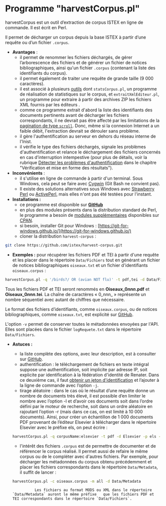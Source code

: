 # Programme "harvestCorpus.pl"

harvestCorpus est un outil d’extraction de corpus ISTEX en ligne de commande. Il est écrit en Perl.

Il permet de décharger un corpus depuis la base ISTEX à partir d’une requête ou d’un fichier `.corpus`.

* **Avantages** :
  * il permet de renommer les fichiers déchargés, de gérer l’arborescence des fichiers et de générer un fichier de notices bibliographiques, ainsi qu'un fichier `.corpus` \(contenant la liste des identifiants du corpus\). 
  * il permet également de traiter une requête de grande taille \(9 000 caractères\). 
  * il est associé à plusieurs [outils](https://github.com/istex/harvest-corpus/tree/master/outils) dont `statsCorpus.pl`, un programme de réalisation de statistiques sur le corpus, et `extraitXmlEditeur.pl`, un programme pour extraire à partir des archives ZIP les fichiers XML fournis par les éditeurs . 
  * comme ce programme extrait d'abord la liste des identifiants des documents pertinents avant de décharger les fichiers correspondants, il ne devrait pas être affecté par les limitations de la [pagination de type  `scroll`](../../api/results/scroll.md). Donc, même si la connexion Internet a un faible débit, l'extraction devrait se dérouler sans problème. 
  * il gère l'authentification au serveur en dehors du réseau interne de l'Inist. 
  * il vérifie le type des fichiers déchargés, signale les problèmes d'authentification et relance le déchargement des fichiers concernés en cas d’interruption intempestive \(pour plus de détails, voir la rubrique [Détecter les problèmes d'authentification](../verification/auth-problems.md) dans le chapitre "Vérification et mise en forme des résultats"\). 
* **Inconvénients** :
  * il s'utilise en ligne de commande à partir d'un terminal. Sous Windows, cela peut se faire avec [Cygwin](https://www.cygwin.com/)  \(Git Bash ne convient pas\). 
  * Il existe des solutions alternatives sous Windows avec [Strawberry Perl](http://strawberryperl.com/) ou [ActivePerl](https://www.activestate.com/activeperl), mais elles n'ont pas été testées pour l'instant. 
* **Installations :**
  * ce programme est disponible sur [**GitHub**](https://github.com/istex/harvest-corpus)
  * en plus des modules présents dans la distribution standard de Perl, le programme a besoin de [modules supplémentaires](https://github.com/istex/harvest-corpus#pr%C3%A9requis) disponibles sur [CPAN](https://www.cpan.org/).
  * si besoin, installer Git pour Windows : [https://git-for-windows.github.io/](https://git-for-windows.github.io/)
  * cloner la distribution `harvest-corpus` :

```bash
git clone https://github.com/istex/harvest-corpus.git
```

* **Exemples :** pour récupérer les fichiers PDF et TEI à partir d'une requête et les placer dans le répertoire `Data/Fichiers` tout en générant un fichier de notices bibliographiques `oiseaux.txt` et un fichier d'identifiants `oiseaux.corpus` :

```bash
harvestCorpus.pl -q '/birds?/ OR (avian NOT flu)' -t pdf,tei -d Data/Fichiers -s oiseaux.corpus -n oiseaux.txt -p Oiseau_ -v
```

Tous les fichiers PDF et TEI seront renommés en **Oiseaux\_0**_**nnn**_**.pdf** et **Oiseaux\_0**_**nnn**_**.tei**. La chaîne de caractères « 0_nnn_ » représente un nombre séquentiel avec autant de chiffres que nécessaire.

Le format des fichiers d’identifiants, comme `oiseaux.corpus`, ou de notices bibliographiques, comme `oiseaux.txt`, est explicité sur [GitHub](https://github.com/istex/harvest-corpus).

L'option `-v` permet de conserver toutes le métadonnées envoyées par l'API. Elles sont placées dans le fichier `logRequete.txt` dans le répertoire `Data/Fichiers`.

* **Astuces :** 

  * la liste complète des options, avec leur description, est à consulter sur [GitHub](https://github.com/istex/harvest-corpus#options).
  * authentification : le téléchargement de fichiers en texte intégral suppose une authentification, soit implicite par adresse IP, soit explicite par identification à la fédération d'identité de Renater. Dans ce deuxième cas, il faut [obtenir un jeton d'identification](https://doc.istex.fr/api/access/fede.html#1%C3%A8re-%C3%A9tape--g%C3%A9n%C3%A9ration-du-token) et l’ajouter à la ligne de commande avec l’option `-j`.
  * tirage aléatoire : dans le cas où le résultat d’une requête donne un nombre de documents très élevé, il est possible d’en limiter le nombre avec l’option -l et d’avoir ces documents soit dans l’ordre défini par le moteur de recherche, soit dans un ordre aléatoire en rajoutant l’option -r \(mais dans ce cas, on est limité à 10 000 documents\). Ainsi, pour créer un échantillon de 1 000 documents PDF provenant de l’éditeur Elsevier à télécharger dans le répertoire Elsevier avec le préfixe els, on peut écrire : 

  ```bash
  harvestCorpus.pl -q corpusName:elsevier -t pdf -d Elsevier -p els -l 1000 -r
  ```

  * l'intérêt des fichiers `.corpus` est de permettre de documenter et de référencer le corpus réalisé. Il permet aussi de refaire le même corpus ou de le compléter avec d'autres fichiers. Par exemple, pour décharger les métadonnées du corpus obtenu précédemment et placer les fichiers correspondants dans le répertoire `Data/Metadata`, il suffit de lancer :

  ```bash
  harvestCorpus.pl -c oiseaux.corpus -m all -d Data/Metadata
  ```

                Les fichiers au format MODS ou XML dans le répertoire `Data/Metadata` auront le même préfixe   que les fichiers PDF et TEI correspondants dans le répertoire `Data/Fichiers`.





 



